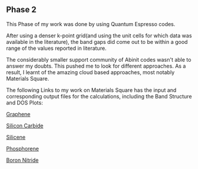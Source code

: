 ## Phase 2

This Phase of my work was done by using Quantum Espresso codes. 

After using a denser k-point grid(and using the unit cells for which data was available in the literature), the band gaps did come out to be within a good range of the values reported in literature. 

The considerably smaller support community of Abinit codes wasn't able to answer my doubts. This pushed me to look for different approaches. As a result, I learnt of the amazing cloud based approaches, most notably Materials Square. 

The following Links to my work on Materials Square has the input and corresponding output files for the calculations, including the Band Structure and DOS Plots:

[Graphene](https://www.materialssquare.com/work/43404)

[Silicon Carbide]()

[Silicene](https://www.materialssquare.com/work/43406)

[Phosphorene](https://www.materialssquare.com/work/43421)

[Boron Nitride]()
 

